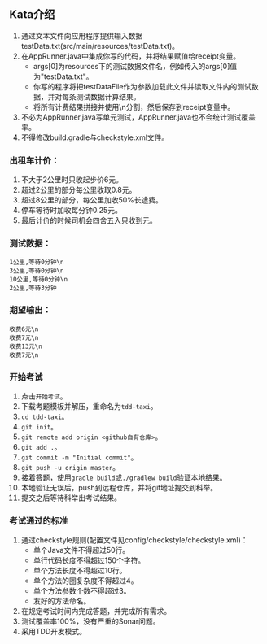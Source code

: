 ## Kata介绍
1. 通过文本文件向应用程序提供输入数据testData.txt(src/main/resources/testData.txt)。
2. 在AppRunner.java中集成你写的代码，并将结果赋值给receipt变量。
    * args[0]为resources下的测试数据文件名，例如传入的args[0]值为"testData.txt"。
    * 你写的程序将把testDataFile作为参数加载此文件并读取文件内的测试数据，并对每条测试数据计算结果。
    * 将所有计费结果拼接并使用\n分割，然后保存到receipt变量中。
3. 不必为AppRunner.java写单元测试，AppRunner.java也不会统计测试覆盖率。
4. 不得修改build.gradle与checkstyle.xml文件。

### 出租车计价：

1. 不大于2公里时只收起步价6元。
2. 超过2公里的部分每公里收取0.8元。
3. 超过8公里的部分，每公里加收50%长途费。
4. 停车等待时加收每分钟0.25元。
5. 最后计价的时候司机会四舍五入只收到元。

### 测试数据：

```text
1公里,等待0分钟\n
3公里,等待0分钟\n
10公里,等待0分钟\n
2公里,等待3分钟
```
### 期望输出：

```text
收费6元\n
收费7元\n
收费13元\n
收费7元\n
```
### 开始考试

1. 点击`开始考试`。
2. 下载考题模板并解压，重命名为`tdd-taxi`。
3. `cd tdd-taxi`。
4. `git init`。
5. `git remote add origin <github自有仓库>`。
6. `git add .`。
7. `git commit -m "Initial commit"`。
8. `git push -u origin master`。
9. 接着答题，使用`gradle build`或`./gradlew build`验证本地结果。
10. 本地验证无误后，push到远程仓库，并将git地址提交到科举。
11. 提交之后等待科举出考试结果。

### 考试通过的标准

1. 通过checkstyle规则(配置文件见config/checkstyle/checkstyle.xml)：
    * 单个Java文件不得超过50行。
    * 单行代码长度不得超过150个字符。
    * 单个方法长度不得超过10行。
    * 单个方法的圈复杂度不得超过4。
    * 单个方法参数个数不得超过3。
    * 友好的方法命名。
2. 在规定考试时间内完成答题，并完成所有需求。
3. 测试覆盖率100%，没有严重的Sonar问题。
4. 采用TDD开发模式。
